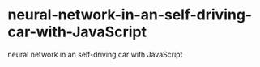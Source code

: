 # neural-network-in-an-self-driving-car-with-JavaScript
neural network in an self-driving car with JavaScript
